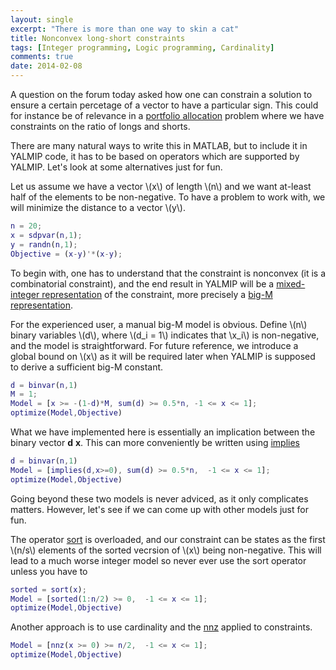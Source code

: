 ```yaml
---
layout: single
excerpt: "There is more than one way to skin a cat"
title: Nonconvex long-short constraints
tags: [Integer programming, Logic programming, Cardinality]
comments: true
date: 2014-02-08
---
```


A question on the forum today asked how one can constrain a solution to ensure a certain percetage of a vector to have a particular sign. This could for instance be of relevance in a [portfolio allocation](/example/portfolio) problem where we have constraints on the ratio of longs and shorts.

There are many natural ways to write this in MATLAB, but to include it in YALMIP code, it has to be based on operators which are supported by YALMIP. Let's look at some alternatives just for fun.

Let us assume we have a vector \\(x\\) of length \\(n\\) and we want at-least half of the elements to be non-negative. To have a problem to work with, we will minimize the distance to a vector \\(y\\).

````matlab
n = 20;
x = sdpvar(n,1);
y = randn(n,1);
Objective = (x-y)'*(x-y);
````

To begin with, one has to understand that the constraint is nonconvex (it is a combinatorial constraint), and the end result in YALMIP will be a [mixed-integer representation](/tutorial/nonlinearoperatorsmixedinteger) of the constraint, more precisely a [big-M representation](/tutorial/bigmandconvexhulls/). 

For the experienced user, a manual big-M model is obvious. Define \\(n\\) binary variables \\(d\\), where \\(d_i = 1\\) indicates that \\x_i\\) is non-negative, and the model is straightforward. For future reference, we introduce a global bound on \\(x\\) as it will be required later when YALMIP is supposed to derive a sufficient big-M constant.

````matlab
d = binvar(n,1)
M = 1;
Model = [x >= -(1-d)*M, sum(d) >= 0.5*n, -1 <= x <= 1];
optimize(Model,Objective)
````

What we have implemented here is essentially an implication between the binary vector **d** **x**. This can more conveniently be written using [implies](/command/implies)

````matlab
d = binvar(n,1)
Model = [implies(d,x>=0), sum(d) >= 0.5*n,  -1 <= x <= 1];
optimize(Model,Objective)
````

Going beyond these two models is never adviced, as it only complicates matters. However, let's see if we can come up with other models just for fun.

The operator [sort](/command/sort) is overloaded, and our constraint can be states as the first \\(n/s\\) elements of the sorted vecrsion of \\(x\\) being non-negative. This will lead to a much worse integer model so never ever use the sort operator unless you have to

````matlab
sorted = sort(x);
Model = [sorted(1:n/2) >= 0,  -1 <= x <= 1];
optimize(Model,Objective)
````

Another approach is to use cardinality and the [nnz](/command/nnz) applied to constraints.

````matlab
Model = [nnz(x >= 0) >= n/2,  -1 <= x <= 1];
optimize(Model,Objective)
````



